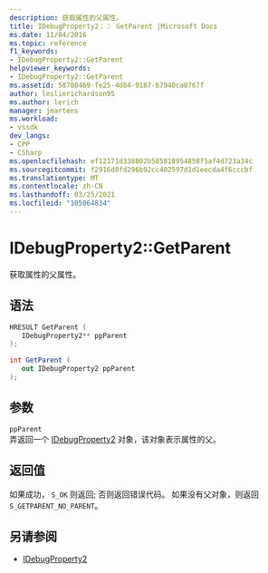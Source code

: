 ```yaml
---
description: 获取属性的父属性。
title: IDebugProperty2：： GetParent |Microsoft Docs
ms.date: 11/04/2016
ms.topic: reference
f1_keywords:
- IDebugProperty2::GetParent
helpviewer_keywords:
- IDebugProperty2::GetParent
ms.assetid: 58780469-fe25-4d84-9187-67940ca0767f
author: leslierichardson95
ms.author: lerich
manager: jmartens
ms.workload:
- vssdk
dev_langs:
- CPP
- CSharp
ms.openlocfilehash: ef12171d338802b585818954858f5af4d723a34c
ms.sourcegitcommit: f2916d8fd296b92cc402597d1d1eecda4f6cccbf
ms.translationtype: MT
ms.contentlocale: zh-CN
ms.lasthandoff: 03/25/2021
ms.locfileid: "105064834"
---
```

# <a name="idebugproperty2getparent"></a>IDebugProperty2::GetParent
获取属性的父属性。

## <a name="syntax"></a>语法

```cpp
HRESULT GetParent ( 
   IDebugProperty2** ppParent
);
```

```csharp
int GetParent ( 
   out IDebugProperty2 ppParent
);
```

## <a name="parameters"></a>参数
`ppParent`\
弄返回一个 [IDebugProperty2](../../../extensibility/debugger/reference/idebugproperty2.md) 对象，该对象表示属性的父。

## <a name="return-value"></a>返回值
 如果成功， `S_OK` 则返回; 否则返回错误代码。 如果没有父对象，则返回 `S_GETPARENT_NO_PARENT`。

## <a name="see-also"></a>另请参阅
- [IDebugProperty2](../../../extensibility/debugger/reference/idebugproperty2.md)
